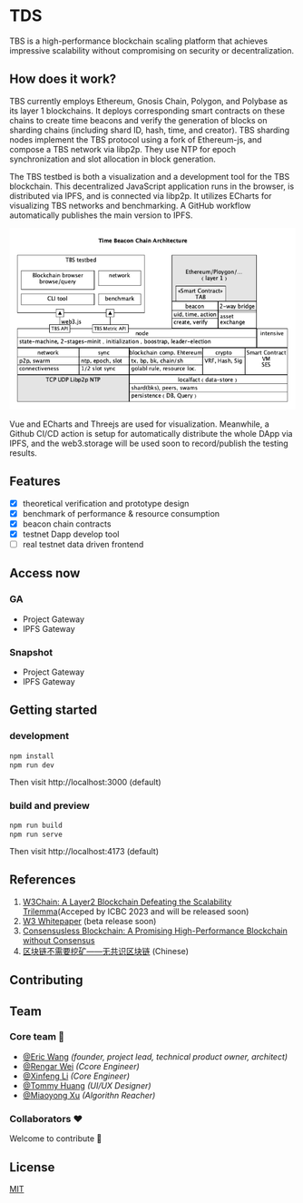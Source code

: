 # TDS
TBS is a high-performance blockchain scaling platform that achieves impressive scalability without compromising on security or decentralization. 

## How does it work?

TBS currently employs Ethereum, Gnosis Chain, Polygon, and Polybase as its layer 1 blockchains. It deploys corresponding smart contracts on these chains to create time beacons and verify the generation of blocks on sharding chains (including shard ID, hash, time, and creator). TBS sharding nodes implement the TBS protocol using a fork of Ethereum-js, and compose a TBS network via libp2p. They use NTP for epoch synchronization and slot allocation in block generation.

The TBS testbed is both a visualization and a development tool for the TBS blockchain. This decentralized JavaScript application runs in the browser, is distributed via IPFS, and is connected via libp2p. It utilizes ECharts for visualizing TBS networks and benchmarking. A GitHub workflow automatically publishes the main version to IPFS.


![img](design/TBS_Architecture.jpg)


Vue and ECharts and Threejs are used for visualization. Meanwhile, a Github CI/CD action is setup for automatically distribute the whole DApp via IPFS, 
and the web3.storage will be used soon to record/publish the testing results.

## Features
* [x] theoretical verification and prototype design
* [x] benchmark of performance & resource consumption
* [x] beacon chain contracts
* [x] testnet Dapp develop tool
* [ ] real testnet data driven frontend

## Access now

### GA

* Project Gateway 
* IPFS Gateway 

### Snapshot

* Project Gateway 
* IPFS Gateway 

## Getting started
### development
```
npm install
npm run dev
```
Then visit http://localhost:3000 (default)
### build and preview
```
npm run build
npm run serve
```
Then visit http://localhost:4173 (default)

## References
1. [W3Chain: A Layer2 Blockchain Defeating the Scalability Trilemma]()(Acceped by ICBC 2023 and will be released soon)
2. [W3 Whitepaper](https://wiki.mq-ai.cn/display/WEB3/W3+Whitepaper) (beta release soon)
3. [Consensusless Blockchain: A Promising High-Performance Blockchain without Consensus](https://arxiv.org/abs/2208.12381)   
4. [区块链不需要挖矿——无共识区块链](https://zhuanlan.zhihu.com/p/557733758) (Chinese)   


## Contributing

## Team

### Core team 💪

* [@Eric Wang](https://github.com/ericwangqing)  _(founder, project lead, technical product owner, architect)_
* [@Rengar Wei](https://github.com/weihaopeng)  _(Ccore Engineer)_
* [@Xinfeng Li](https://github.com/lixinfenggh)  _(Core Engineer)_
* [@Tommy Huang](https://github.com/huanghdm88)  _(UI/UX Designer)_
* [@Miaoyong Xu](https://github.com/xumy29)  _(Algorithn Reacher)_





### Collaborators ❤

Welcome to contribute 👋

## License

[MIT](./LICENSE-MIT)


